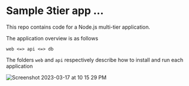 # Sample 3tier app ...
This repo contains code for a Node.js multi-tier application.

The application overview is as follows

```
web <=> api <=> db
```

The folders `web` and `api` respectively describe how to install and run each application



![Screenshot 2023-03-17 at 10 15 29 PM](https://user-images.githubusercontent.com/43692612/226081669-0ff57887-a288-4fda-aee9-f6a7748b3ea8.png)
